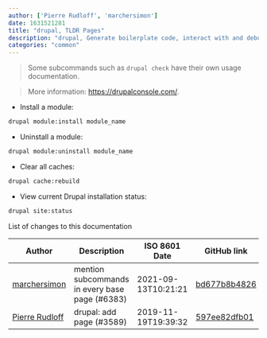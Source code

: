 ```yaml
---
author: ['Pierre Rudloff', 'marchersimon']
date: 1631521281
title: "drupal, TLDR Pages"
description: "drupal, Generate boilerplate code, interact with and debug Drupal projects."
categories: "common"
---
```

> Some subcommands such as `drupal check` have their own usage documentation.

> More information: <https://drupalconsole.com/>.

- Install a module:

```bash
drupal module:install module_name
```

- Uninstall a module:

```bash
drupal module:uninstall module_name
```

- Clear all caches:

```bash
drupal cache:rebuild
```

- View current Drupal installation status:

```bash
drupal site:status
```
List of changes to this documentation


Author | Description | ISO 8601 Date | GitHub link
------|-----|-----|-----
[marchersimon](mailto:50295997+marchersimon@users.noreply.github.com) | mention subcommands in every base page (#6383) | 2021-09-13T10:21:21 | [bd677b8b4826](https://github.com/tldr-pages/tldr/commit/bd677b8b48260e301fb99fea794f4dc1458d1562)
[Pierre Rudloff](mailto:50333926+prudloff-insite@users.noreply.github.com) | drupal: add page (#3589) | 2019-11-19T19:39:32 | [597ee82dfb01](https://github.com/tldr-pages/tldr/commit/597ee82dfb0120a08ff0b5ded44b45f19d92a927)

